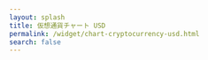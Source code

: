 ```yaml
---
layout: splash
title: 仮想通貨チャート USD
permalink: /widget/chart-cryptocurrency-usd.html
search: false
---
```

<div id="rate_pc" style="height:80vh;">
<!-- TradingView Widget BEGIN -->
<script type="text/javascript" src="https://s3.tradingview.com/tv.js"></script>
<script type="text/javascript">
new TradingView.widget({
  "autosize": true,
  "symbol": "COINBASE:BTCUSD",
  "interval": "D",
  "timezone": "Etc/UTC",
  "theme": "Light",
  "style": "1",
  "locale": "ja",
  "toolbar_bg": "#f1f3f6",
  "enable_publishing": false,
  "withdateranges": true,
  "allow_symbol_change": true,
  "watchlist": [
    "BITFINEX:XMRUSD",
    "COINBASE:ETHUSD",
    "POLONIEX:BCNBTC",
    "BITTREX:MONAUSD",
    "POLONIEX:BCHUSD",
    "BITFINEX:BTGUSD",
    "POLONIEX:LSKBTC",
    "POLONIEX:FCTUSD",
    "POLONIEX:REPUSD",
    "POLONIEX:ZECUSD",
    "POLONIEX:XEMUSD",
    "POLONIEX:LTCUSD",
    "POLONIEX:DASHUSD",
    "BITFINEX:BCCUSD"
  ],
  "hideideas": true,
  "show_popup_button": true,
  "popup_width": "1200",
  "popup_height": "700",
  "referral_id": "3971"
});
</script>
<!-- TradingView Widget END -->

</div>
